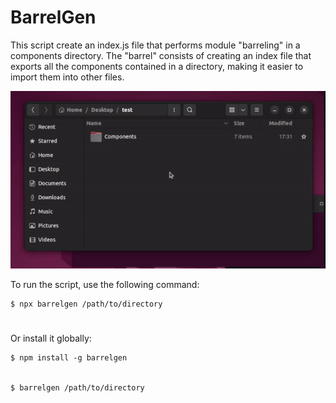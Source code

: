 # BarrelGen

This script create an index.js file that performs module "barreling" in a components directory. The "barrel" consists of creating an index file that exports all the components contained in a directory, making it easier to import them into other files.

![gif](/barrel-gen.gif)

To run the script, use the following command:

```
$ npx barrelgen /path/to/directory
```
#

Or install it globally:
```
$ npm install -g barrelgen


$ barrelgen /path/to/directory
```


